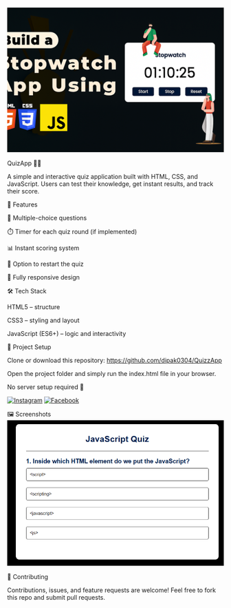 ![preview](./quiz.png)  

QuizApp 🧠✨

A simple and interactive quiz application built with HTML, CSS, and JavaScript. Users can test their knowledge, get instant results, and track their score.

🚀 Features

🎯 Multiple-choice questions

⏱️ Timer for each quiz round (if implemented)

📊 Instant scoring system

🔄 Option to restart the quiz

📱 Fully responsive design

🛠️ Tech Stack

HTML5 – structure

CSS3 – styling and layout

JavaScript (ES6+) – logic and interactivity

📂 Project Setup

Clone or download this repository:
https://github.com/dipak0304/QuizzApp


Open the project folder and simply run the index.html file in your browser.

No server setup required 🚀

[![Instagram](https://img.shields.io/badge/Instagram-E4405F?style=for-the-badge&logo=instagram&logoColor=white)](https://www.instagram.com/dipak.bohara03/)
[![Facebook](https://img.shields.io/badge/Facebook-1877F2?style=for-the-badge&logo=facebook&logoColor=white)](https://www.facebook.com/dipakbohara006)

🖼️ Screenshots
![Homepage](./homepage.png)  

🤝 Contributing

Contributions, issues, and feature requests are welcome!
Feel free to fork this repo and submit pull requests.

